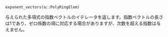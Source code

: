 ```
exponent_vectors(a::PolyRingElem)
```

与えられた多項式の指数ベクトルのイテレータを返します。指数ベクトルの長さは1であり、ゼロ係数の項に対応する場合がありますが、次数を超える指数は与えません。
